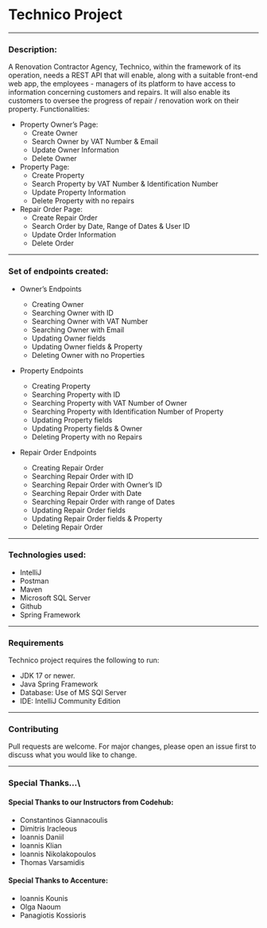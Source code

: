 # Technico Project

---
### Description:
A Renovation Contractor Agency, Technico, within the framework of its operation, needs
a REST API that will enable, along with a suitable front-end web app, the employees -
managers of its platform to have access to information concerning customers and
repairs. It will also enable its customers to oversee the progress of repair / renovation
work on their property.
Functionalities:
* Property Owner’s Page:
    * Create Owner
    * Search Owner by VAT Number & Email
    * Update Owner Information
    * Delete Owner
* Property Page:
    * Create Property
    * Search Property by VAT Number & Identification Number
    * Update Property Information
    * Delete Property with no repairs
* Repair Order Page:
    * Create Repair Order
    * Search Order by Date, Range of Dates & User ID
    * Update Order Information
    * Delete Order

---
### Set of endpoints created:
* Owner’s Endpoints
    * Creating Owner
    * Searching Owner with ID
    * Searching Owner with VAT Number
    * Searching Owner with Email
    * Updating Owner fields
    * Updating Owner fields & Property
    * Deleting Owner with no Properties

* Property Endpoints
    * Creating Property
    * Searching Property with ID
    * Searching Property with VAT Number of Owner
    * Searching Property with Identification Number of Property
    * Updating Property fields
    * Updating Property fields & Owner
    * Deleting Property with no Repairs

* Repair Order Endpoints
    * Creating Repair Order
    * Searching Repair Order with ID
    * Searching Repair Order with Owner’s ID
    * Searching Repair Order with Date
    * Searching Repair Order with range of Dates
    * Updating Repair Order fields
    * Updating Repair Order fields & Property
    * Deleting Repair Order

---
### Technologies used:
* IntelliJ
* Postman
* Maven
* Microsoft SQL Server
* Github
* Spring Framework

---
### Requirements
Technico project requires the following to run:
* JDK 17 or newer.
* Java Spring Framework
* Database: Use of MS SQl Server
* IDE: IntelliJ Community Edition

---
### Contributing
Pull requests are welcome. For major changes, please open an issue first to discuss what you would like to change.

---
### Special Thanks...\
#### Special Thanks to our Instructors from Codehub:
* Constantinos Giannacoulis
* Dimitris Iracleous
* Ioannis Daniil
* Ioannis Klian
* Ioannis Nikolakopoulos
* Thomas Varsamidis

#### Special Thanks to Accenture:
* Ioannis Kounis
* Olga Naoum
* Panagiotis Kossioris



